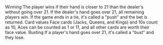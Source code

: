 Winning
The player wins if their hand is closer to 21 than the dealer's without going over 21. If the dealer's hand goes over 21, all remaining players win. If the game ends in a tie, it's called a "push" and the bet is returned. 
Card values
Face cards (Jacks, Queens, and Kings) and 10s count as 10, Aces can be counted as 1 or 11, and all other cards are worth their face value. 
Busting
If a player's hand goes over 21, it's called a "bust" and they lose.
